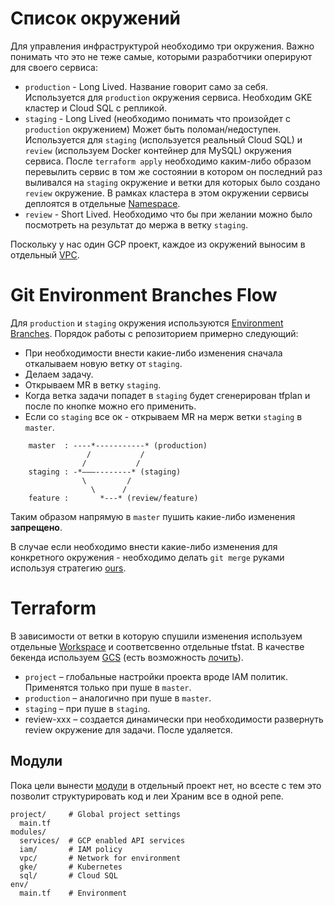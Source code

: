 # Список окружений

Для управления инфраструктурой необходимо три окружения. Важно понимать что это не теже самые, которыми разработчики оперируют для своего сервиса:

- `production` - Long Lived. Название говорит само за себя. Используется для `production` окружения сервиса. Необходим GKE кластер и Cloud SQL с репликой.
- `staging` - Long Lived (необходимо понимать что произойдет с `production` окружением) Может быть поломан/недоступен. Используется для `staging` (используется реальный Cloud SQL) и `review` (используем Docker контейнер для MySQL) окружения сервиса. После `terraform apply` необходимо каким-либо образом перевылить сервис в том же состоянии в котором он последний раз выливался на `staging` окружение и ветки для которых было создано `review` окружение. В рамках кластера в этом окружении сервисы деплоятся в отдельные [Namespace](https://kubernetes.io/docs/concepts/overview/working-with-objects/namespaces/).
- `review` - Short Lived. Необходимо что бы при желании можно было посмотреть на результат до мержа в ветку `staging`.

Поскольку у нас один GCP проект, каждое из окружений выносим в отдельный [VPC](https://cloud.google.com/vpc/).

# Git Environment Branches Flow

Для `production` и `staging` окружения используются [Environment Branches](https://docs.gitlab.com/ce/workflow/gitlab_flow.html#environment-branches-with-gitlab-flow). Порядок работы c репозиторием примерно следующий:

- При необходимости внести какие-либо изменения сначала откалываем новую ветку от `staging`.
- Делаем задачу.
- Открываем MR в ветку `staging`.
- Когда ветка задачи попадет в `staging` будет сгенерирован tfplan и после по кнопке можно его применить.
- Если со `staging` все ок - открываем MR на мерж ветки `staging` в `master`.

```
    master  : ----*-----------* (production)
                 /           /
                /           /
    staging : -*–––--------* (staging)
                \         /
                  \      /
    feature :       *---* (review/feature)
```

Таким образом напрямую в `master` пушить какие-либо изменения **запрещено**. 

В случае если необходимо внести какие-либо изменения для конкретного окружения - необходимо делать `git merge` руками используя стратегию [ours](https://git-scm.com/docs/merge-strategies#merge-strategies-ours). 

# Terraform

В зависимости от ветки в которую спушили изменения используем отдельные [Workspace](https://www.terraform.io/docs/state/workspaces.html) и соответсвенно отдельные tfstat. В качестве бекенда используем [GCS](https://www.terraform.io/docs/backends/types/gcs.html) (есть возможность [лочить](https://www.terraform.io/docs/state/locking.html)).

- `project` – глобальные настройки проекта вроде IAM политик. Применятся только при пуше в `master`.
- `production` – аналогично при пуше в `master`.
- `staging` – при пуше в `staging`.
- review-xxx – создается динамически при необходимости развернуть review окружение для задачи. После удаляется.

## Модули

Пока цели вынести [модули](https://www.terraform.io/docs/configuration/modules.html) в отдельный проект нет, но всесте с тем это позволит структурировать код и леи  Храним все в одной репе. 

    project/     # Global project settings
      main.tf
    modules/
      services/  # GCP enabled API services
      iam/       # IAM policy
      vpc/       # Network for environment
      gke/       # Kubernetes
      sql/       # Cloud SQL
    env/
      main.tf    # Environment
